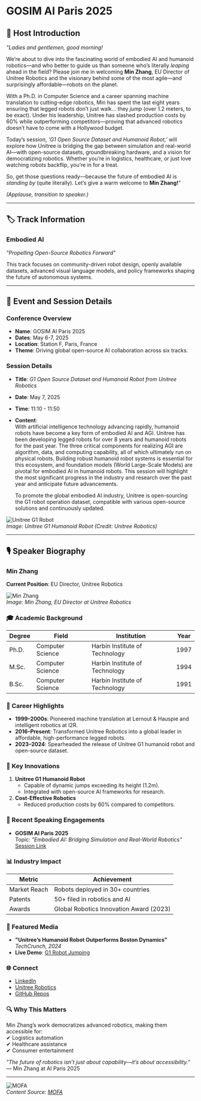 
# GOSIM AI Paris 2025

## 🎤 Host Introduction

*"Ladies and gentlemen, good morning!*  

We’re about to dive into the fascinating world of embodied AI and humanoid robotics—and who better to guide us than someone who’s literally *leaping* ahead in the field? Please join me in welcoming **Min Zhang**, EU Director of Unitree Robotics and the visionary behind some of the most agile—and surprisingly affordable—robots on the planet.  

With a Ph.D. in Computer Science and a career spanning machine translation to cutting-edge robotics, Min has spent the last eight years ensuring that legged robots don’t just walk… they *jump* (over 1.2 meters, to be exact). Under his leadership, Unitree has slashed production costs by 60% while outperforming competitors—proving that advanced robotics doesn’t have to come with a Hollywood budget.  

Today’s session, *‘G1 Open Source Dataset and Humanoid Robot,’* will explore how Unitree is bridging the gap between simulation and real-world AI—with open-source datasets, groundbreaking hardware, and a vision for democratizing robotics. Whether you’re in logistics, healthcare, or just love watching robots backflip, you’re in for a treat.  

So, get those questions ready—because the future of embodied AI is *standing by* (quite literally). Let’s give a warm welcome to **Min Zhang!**"  

*(Applause, transition to speaker.)*  

---

## 🏷️ Track Information

### **Embodied AI**  
*"Propelling Open-Source Robotics Forward"*  

This track focuses on community-driven robot design, openly available datasets, advanced visual language models, and policy frameworks shaping the future of autonomous systems.  

---

## 📅 Event and Session Details

### **Conference Overview**  
- **Name**: GOSIM AI Paris 2025  
- **Dates**: May 6-7, 2025  
- **Location**: Station F, Paris, France  
- **Theme**: Driving global open-source AI collaboration across six tracks.  

### **Session Details**  
- **Title**: *G1 Open Source Dataset and Humanoid Robot from Unitree Robotics*  
- **Date**: May 7, 2025  
- **Time**: 11:10 - 11:50  
- **Content**:  
  With artificial intelligence technology advancing rapidly, humanoid robots have become a key form of embodied AI and AGI. Unitree has been developing legged robots for over 8 years and humanoid robots for the past year. The three critical components for realizing AGI are algorithm, data, and computing capability, all of which ultimately run on physical robots. Building robust humanoid robot systems is essential for this ecosystem, and foundation models (World Large-Scale Models) are pivotal for embodied AI in humanoid robots. This session will highlight the most significant progress in the industry and research over the past year and anticipate future advancements.  

  To promote the global embodied AI industry, Unitree is open-sourcing the G1 robot operation dataset, compatible with various open-source solutions and continuously updated.  

![Unitree G1 Robot](min-zhang.png)  
*Image: Unitree G1 Humanoid Robot (Credit: Unitree Robotics)*  

---

## 🎙️ Speaker Biography

### **Min Zhang**  
**Current Position**: EU Director, Unitree Robotics  

![Min Zhang](min-zhang.png)  
*Image: Min Zhang, EU Director at Unitree Robotics*  

### 🎓 Academic Background  
| Degree | Field | Institution | Year |  
|--------|-------|-------------|------|  
| Ph.D. | Computer Science | Harbin Institute of Technology | 1997 |  
| M.Sc. | Computer Science | Harbin Institute of Technology | 1994 |  
| B.Sc. | Computer Science | Harbin Institute of Technology | 1991 |  

### 🚀 Career Highlights  
- **1999–2000s**: Pioneered machine translation at Lernout & Hauspie and intelligent robotics at I2R.  
- **2016–Present**: Transformed Unitree Robotics into a global leader in affordable, high-performance legged robots.  
- **2023–2024**: Spearheaded the release of Unitree G1 humanoid robot and open-source dataset.  

### 🔑 Key Innovations  
1. **Unitree G1 Humanoid Robot**  
   - Capable of dynamic jumps exceeding its height (1.2m).  
   - Integrated with open-source AI frameworks for research.  
2. **Cost-Effective Robotics**  
   - Reduced production costs by 60% compared to competitors.  

### 📢 Recent Speaking Engagements  
- **GOSIM AI Paris 2025**  
  Topic: *"Embodied AI: Bridging Simulation and Real-World Robotics"*  
  [Session Link](https://paris2025.gosim.org/schedule/g1-open-source-dataset-and-humanoid-robot-from-unitree-robotics/)  

### 📊 Industry Impact  
| Metric | Achievement |  
|--------|------------|  
| Market Reach | Robots deployed in 30+ countries |  
| Patents | 50+ filed in robotics and AI |  
| Awards | Global Robotics Innovation Award (2023) |  

### 📰 Featured Media  
- **"Unitree’s Humanoid Robot Outperforms Boston Dynamics"**  
  *TechCrunch, 2024*  
- **Live Demo**: [G1 Robot Jumping](https://www.linkedin.com/posts/min-zhang-328596243_ai-humanoidrobot-unitree-activity-7252754157969842177-lbOg)  

### 🌐 Connect  
- [LinkedIn](https://cn.linkedin.com/in/zhang-min-328596243)  
- [Unitree Robotics](https://www.unitree.com/en/)  
- [GitHub Repos](https://github.com/unitreerobotics)  

### 🔍 Why This Matters  
Min Zhang’s work democratizes advanced robotics, making them accessible for:  
✔ Logistics automation  
✔ Healthcare assistance  
✔ Consumer entertainment  

*"The future of robotics isn’t just about capability—it’s about accessibility."*  
— Min Zhang at AI Paris 2025  

---

![MOFA](mofa.png)  
*Content Source: [MOFA](https://github.com/moxin-org/mofa)*  
